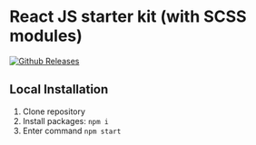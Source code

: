 # React JS starter kit (with SCSS modules)

[![Github Releases](https://img.shields.io/github/downloads/atom/atom/latest/total.svg?maxAge=2592000)](https://github.com/wallbanger/reactjs-starter-kit)

## Local Installation

1. Clone repository
2. Install packages: `npm i`
3. Enter command `npm start`
